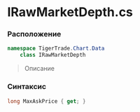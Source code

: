 
# IRawMarketDepth.cs
### Расположение
```csharp
namespace TigerTrade.Chart.Data  
    class IRawMarketDepth
```

> Описание

### Синтаксис
```csharp
long MaxAskPrice { get; }
```
